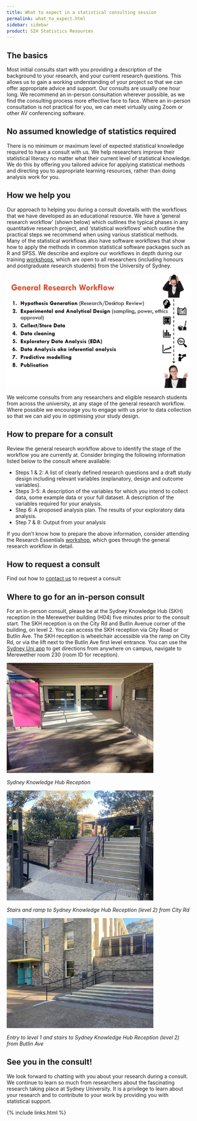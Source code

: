 ```yaml
---
title: What to expect in a statistical consulting session 
permalink: what_to_expect.html
sidebar: sidebar
product: SIH Statistics Resources
---
```


## The basics

Most initial consults start with you providing a description of the background to your research, and your current research questions. This allows us to gain a working understanding of your project so that we can offer appropriate advice and support. Our consults are usually one hour long. We recommend an in-person consultation wherever possible, as we find the consulting process more effective face to face. Where an in-person consultation is not practical for you, we can meet virtually using Zoom or other AV conferencing software.

## No assumed knowledge of statistics required

There is no minimum or maximum level of expected statistical knowledge required to have a consult with us. We help researchers improve their statistical literacy no matter what their current level of statistical knowledge. We do this by offering you tailored advice for applying statistical methods and directing you to appropriate learning resources, rather than doing analysis work for you.

## How we help you

Our approach to helping you during a consult dovetails with the workflows that we have developed as an educational resource. We have a ‘general research workflow’ (shown below) which outlines the typical phases in any quantitative research project, and ‘statistical workflows’ which outline the practical steps we recommend when using various statistical methods. Many of the statistical workflows also have software workflows that show how to apply the methods in common statistical software packages such as R and SPSS. We describe and explore our workflows in depth during our training [workshops](workshops_and_workflows), which are open to all researchers (including honours and postgraduate research students) from the University of Sydney.

<img src="assets/general_research_workflow.jpg" width="600" alt="General research workflow">

We welcome consults from any researchers and eligible research students from across the university, at any stage of the general research workflow. Where possible we encourage you to engage with us prior to data collection so that we can aid you in optimising your study design.
 
## How to prepare for a consult

Review the general research workflow above to identify the stage of the workflow you are currently at. Consider bringing the following information listed below to the consult where available:

* Steps 1 & 2: A list of clearly defined research questions and a draft study design including relevant variables (explanatory, design and outcome variables).
* Steps 3-5: A description of the variables for which you intend to collect data, some example data or your full dataset. A description of the variables required for your analysis.
* Step 6: A proposed analysis plan. The results of your exploratory data analysis.
* Step 7 & 8: Output from your analysis

If you don’t know how to prepare the above information, consider attending the Research Essentials [workshop](workshops_and_workflows), which goes through the general research workflow in detail.

## How to request a consult

Find out how to [contact us](contact_us) to request a consult

## Where to go for an in-person consult

For an in-person consult, please be at the Sydney Knowledge Hub (SKH) reception in the Merewether building (H04) five minutes prior to the consult start. The SKH reception is on the City Rd and Butlin Avenue corner of the building, on level 2. You can access the SKH reception via City Road or Butlin Ave. The SKH reception is wheelchair accessible via the ramp on City Rd, or via the lift next to the Butlin Ave first level entrance. You can use the [Sydney Uni app](https://www.sydney.edu.au/students/student-it/apps.html#suapp) to get directions from anywhere on campus, navigate to Merewether room 230 (room ID for reception).

<img src="assets/skh_reception.jpg" width="400" alt="Sydney Knowledge Hub reception">

*Sydney Knowledge Hub Reception*

<img src="assets/from_city_rd.jpg" alt="Stairs to Sydney Knowledge Hub reception from City Rd" width="400">

*Stairs and ramp to Sydney Knowledge Hub Reception (level 2) from City Rd*

<img src="assets/from_butlin_ave.jpg" width="400" alt="Stairs to Sydney Knowledge Hub reception from Butlin Ave">

*Entry to level 1 and stairs to Sydney Knowledge Hub Reception (level 2) from Butlin Ave*

## See you in the consult!

We look forward to chatting with you about your research during a consult. We continue to learn so much from researchers about the fascinating research taking place at Sydney University. It is a privilege to learn about your research and to contribute to your work by providing you with statistical support.


{% include links.html %}
